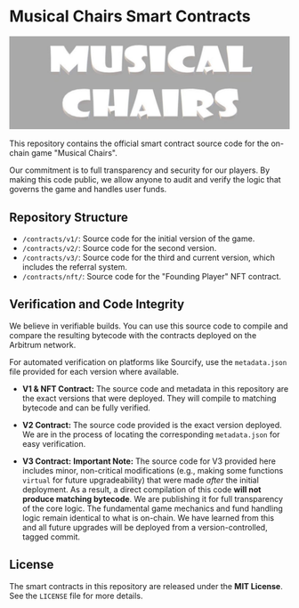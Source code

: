 # Musical Chairs Smart Contracts

![Game Banner](https://raw.githubusercontent.com/crow-004/musical-chairs-game/main/docs/images/banner.png)

This repository contains the official smart contract source code for the on-chain game "Musical Chairs".

Our commitment is to full transparency and security for our players. By making this code public, we allow anyone to audit and verify the logic that governs the game and handles user funds.

## Repository Structure

*   `/contracts/v1/`: Source code for the initial version of the game.
*   `/contracts/v2/`: Source code for the second version.
*   `/contracts/v3/`: Source code for the third and current version, which includes the referral system.
*   `/contracts/nft/`: Source code for the "Founding Player" NFT contract.

## Verification and Code Integrity

We believe in verifiable builds. You can use this source code to compile and compare the resulting bytecode with the contracts deployed on the Arbitrum network.

For automated verification on platforms like Sourcify, use the `metadata.json` file provided for each version where available.

*   **V1 & NFT Contract:** The source code and metadata in this repository are the exact versions that were deployed. They will compile to matching bytecode and can be fully verified.

*   **V2 Contract:** The source code provided is the exact version deployed. We are in the process of locating the corresponding `metadata.json` for easy verification.

*   **V3 Contract:** **Important Note:** The source code for V3 provided here includes minor, non-critical modifications (e.g., making some functions `virtual` for future upgradeability) that were made *after* the initial deployment. As a result, a direct compilation of this code **will not produce matching bytecode**. We are publishing it for full transparency of the core logic. The fundamental game mechanics and fund handling logic remain identical to what is on-chain. We have learned from this and all future upgrades will be deployed from a version-controlled, tagged commit.

## License

The smart contracts in this repository are released under the **MIT License**. See the `LICENSE` file for more details.
